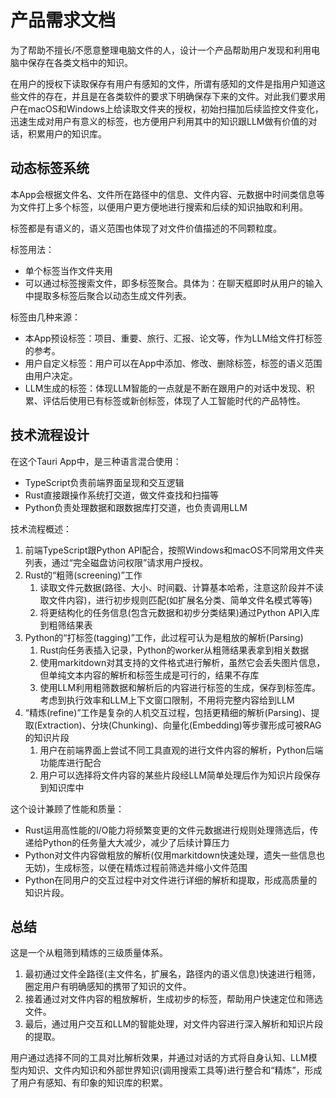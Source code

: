 # 产品需求文档

为了帮助不擅长/不愿意整理电脑文件的人，设计一个产品帮助用户发现和利用电脑中保存在各类文档中的知识。

在用户的授权下读取保存有用户有感知的文件，所谓有感知的文件是指用户知道这些文件的存在，并且是在各类软件的要求下明确保存下来的文件。对此我们要求用户在macOS和Windows上给读取文件夹的授权，初始扫描加后续监控文件变化，迅速生成对用户有意义的标签，也方便用户利用其中的知识跟LLM做有价值的对话，积累用户的知识库。

## 动态标签系统

本App会根据文件名、文件所在路径中的信息、文件内容、元数据中时间类信息等为文件打上多个标签，以便用户更方便地进行搜索和后续的知识抽取和利用。

标签都是有语义的，语义范围也体现了对文件价值描述的不同颗粒度。

标签用法：

- 单个标签当作文件夹用
- 可以通过标签搜索文件，即多标签聚合。具体为：在聊天框即时从用户的输入中提取多标签后聚合以动态生成文件列表。

标签由几种来源：

- 本App预设标签：项目、重要、旅行、汇报、论文等，作为LLM给文件打标签的参考。
- 用户自定义标签：用户可以在App中添加、修改、删除标签，标签的语义范围由用户决定。
- LLM生成的标签：体现LLM智能的一点就是不断在跟用户的对话中发现、积累、评估后使用已有标签或新创标签，体现了人工智能时代的产品特性。

## 技术流程设计

在这个Tauri App中，是三种语言混合使用：

- TypeScript负责前端界面呈现和交互逻辑
- Rust直接跟操作系统打交道，做文件查找和扫描等
- Python负责处理数据和跟数据库打交道，也负责调用LLM

技术流程概述：

1. 前端TypeScript跟Python API配合，按照Windows和macOS不同常用文件夹列表，通过“完全磁盘访问权限”请求用户授权。
2. Rust的“粗筛(screening)”工作
   1. 读取文件元数据(路径、大小、时间戳、计算基本哈希，注意这阶段并不读取文件内容)，进行初步规则匹配(如扩展名分类、简单文件名模式等等)
   2. 将更结构化的任务信息(包含元数据和初步分类结果)通过Python API入库到粗筛结果表
3. Python的“打标签(tagging)”工作，此过程可认为是粗放的解析(Parsing)
   1. Rust向任务表插入记录，Python的worker从粗筛结果表拿到相关数据
   2. 使用markitdown对其支持的文件格式进行解析，虽然它会丢失图片信息，但单纯文本内容的解析和标签生成是可行的，结果不存库
   3. 使用LLM利用粗筛数据和解析后的内容进行标签的生成，保存到标签库。考虑到执行效率和LLM上下文窗口限制，不用将完整内容给到LLM
4. “精炼(refine)”工作是复杂的人机交互过程，包括更精细的解析(Parsing)、提取(Extraction)、分块(Chunking)、向量化(Embedding)等步骤形成可被RAG的知识片段
   1. 用户在前端界面上尝试不同工具直观的进行文件内容的解析，Python后端功能库进行配合
   2. 用户可以选择将文件内容的某些片段经LLM简单处理后作为知识片段保存到知识库中

这个设计兼顾了性能和质量：

- Rust运用高性能的I/O能力将频繁变更的文件元数据进行规则处理筛选后，传递给Python的任务量大大减少，减少了后续计算压力
- Python对文件内容做粗放的解析(仅用markitdown快速处理，遗失一些信息也无妨)，生成标签，以便在精炼过程前筛选并缩小文件范围
- Python在同用户的交互过程中对文件进行详细的解析和提取，形成高质量的知识片段。

## 总结

这是一个从粗筛到精炼的三级质量体系。

1. 最初通过文件全路径(主文件名，扩展名，路径内的语义信息)快速进行粗筛，圈定用户有明确感知的携带了知识的文件。
2. 接着通过对文件内容的粗放解析，生成初步的标签，帮助用户快速定位和筛选文件。
3. 最后，通过用户交互和LLM的智能处理，对文件内容进行深入解析和知识片段的提取。

用户通过选择不同的工具对比解析效果，并通过对话的方式将自身认知、LLM模型内知识、文件内知识和外部世界知识(调用搜索工具等)进行整合和“精炼”，形成了用户有感知、有印象的知识库的积累。
